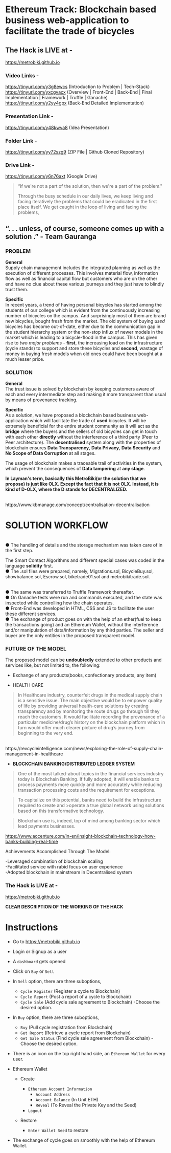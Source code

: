 # Ethereum Track: Blockchain based business web-application to facilitate the trade of bicycles


## The Hack is LIVE at -
https://metrobiki.github.io


### Video Links - 

https://tinyurl.com/y3g8ewcs (Introduction to Problem | Tech-Stack)
</br>
https://tinyurl.com/yxcgvacx (Overview | Front-End | Back-End | Final Implementation | Framework | Truffle | Ganache)
</br>
https://tinyurl.com/y2yy4gpx (Back-End Detailed Implementation)

### Presentation Link - 

https://tinyurl.com/y48kwva8 (Idea Presentation)

### Folder Link - 

https://tinyurl.com/yy72szg9 (ZIP File | Github Cloned Repository)

### Drive Link - 

https://tinyurl.com/y6n76axt (Google Drive)



> “If we're not a part of the solution, then we're a part of the problem."
> 
> Through the busy schedule in our daily lives, we keep living and
> facing iteratively the problems that could be eradicated in the
> first place itself. We get caught in the loop of living and facing
> the problems,
##        “. . . unless, of course, someone comes up with a solution .” - Team Gauranga

### PROBLEM 

**General**
</br>
Supply chain management includes the integrated planning as well as the execution of different processes. This involves material flow, information flow as well as financial capital flow but customers who are on the other end have no clue about these various journeys and they just have to blindly trust them.

**Specific**
</br>
In recent years, a trend of having personal bicycles has started among the students of our college which is evident from the continuously increasing number of bicycles on the campus. And surprisingly most of them are brand new bicycles, bought fresh from the market. The old system of buying *used* bicycles has become out-of-date, either due to the communication gap in the student hierarchy system or the non-stop influx of newer models in the market which is leading to a bicycle-flood in the campus. This has given rise to *two major problems* - **first**, the increasing load on the infrastructure (cycle stands) to support and store these bicycles and **second**, wastage of money in buying fresh models when old ones could have been bought at a much lesser price.

### SOLUTION

**General**
</br>
The trust issue is solved by blockchain by keeping customers aware of each and every intermediate step and making it more transparent than usual by means of provenance tracking.

**Specific**
</br>
As a solution, we have proposed a blockchain based business web-application which will facilitate the trade of **used** bicycles. It will be extremely beneficial for the entire student community as it will act as the **bridge** where the buyers and the sellers of old bicycles can get in touch with each other **directly** without the interference of a third party (Peer to Peer architecture).
The **decentralised** system along with the properties of blockchain ensures **Data Transparency**, **Data Privacy**, **Data Security** and **No Scope of Data Corruption** at all stages.

The usage of blockchain makes a traceable trail of activities in the system, which prevent the consequences of **Data tampering** at **any stage**.

**In Layman's term, basically this MetroBiki(or the solution that we propose) is just like OLX. Except the fact that it is not OLX.
Instead, it is kind of D-OLX, where the D stands for DECENTRALIZED.**

</br>
https://www.kbmanage.com/concept/centralisation-decentralisation



# SOLUTION WORKFLOW


</br>
●  The handling of details and the storage mechanism was taken care of in the first step.

The Smart Contact Algorithms and different special cases was coded in the language **solidity** first.
</br>
●   The .sol files were prepared, namely, Migrations.sol, BicycleBuy.sol, showbalance.sol, Escrow.sol, biketrade01.sol and metrobikitrade.sol.

</br>
●   The same was transferred to Truffle Framework thereafter.


</br>
●   On Ganache tests were run and commands executed, and the state was inspected while controlling how the chain operates.


</br>
●   Front-End was developed in HTML, CSS and JS to facilitate the user these different services.


</br>
●   The exchange of product goes on with the help of an ether(fuel to keep the transactions going) and an Ethereum Wallet, without the interference and/or manipulation of data/information by any third parties.
The seller and buyer are the only entities in the proposed transparent model.


### FUTURE OF THE MODEL

The proposed model can be **undoubtedly** extended to other products and services like, but not limited to, the following:
- Exchange of any products(books, confectionary products, any item)

- HEALTH CARE
>In Healthcare industry, counterfeit drugs in the medical supply chain is  a sensitive issue. The main objective would be to empower quality of life by providing universal health-care solutions by creating transparency and by monitoring the route drugs go through till they reach the customers. It would facilitate recording the provenance of a particular medicine/drug’s history on the blockchain platform which in turn would offer much clearer picture of drug’s journey from  beginning to the very end.
</br>
https://revcycleintelligence.com/news/exploring-the-role-of-supply-chain-management-in-healthcare 
</br>


- **BLOCKCHAIN BANKING/DISTRIBUTED LEDGER SYSTEM**
>One of the most talked-about topics in the financial services industry today is
>Blockchain Banking. If fully adopted, it will enable banks to process payments more quickly and 
>more accurately while reducing transaction processing costs and the requirement for exceptions.

>To capitalize on this potential, banks need to build the infrastructure required to create and >operate a true global network using solutions based on this transformative technology.

>Blockchain use is, indeed, top of mind among banking sector which lead payments businesses.

https://www.accenture.com/in-en/insight-blockchain-technology-how-banks-building-real-time
</br>


Achievements Accomplished Through The Model:

-Leveraged combination of blockchain scaling
</br>
-Facilitated service with rabid focus on user experience
</br>
-Adopted blockchain in mainstream in Decentralised system




### The Hack is LIVE at -
https://metrobiki.github.io




**CLEAR DESCRIPTION OF THE WORKING OF THE HACK**

# Instructions
- Go to https://metrobiki.github.io
- Login or Signup as a user
- A `dashboard` gets opened 
- Click on `Buy` or `Sell` 
- In `Sell` option, there are three suboptions,
    * `Cycle Register` (Register a cycle to Blockchain)
    * `Cycle Report` (Post a report of a cycle to Blockchain)
    * `Cycle Sale` (Add cycle sale agreement to Blockchain)
-Choose the desired option.
- In `Buy` option, there are three suboptions,
    * `Buy` (Pull cycle registration from Blockchain)
    * `Get Report` (Retrieve a cycle report from Blockchain)
    * `Get Sale Status` (Find cycle sale agreement from Blockchain)
-Choose the desired option.
-  There is an icon on the top right hand side, an `Ethereum Wallet` for every user.
-  Ethereum Wallet
     * Create
        * `Ethereum Account Information`
            * `Account Address`
            * `Account Balance` (In Unit ETH)
            * `Reveal` (To Reveal the Private Key and the Seed)
        * `Logout`

     * Restore
        * `Enter Wallet Seed` to restore
     
-  The exchange of cycle goes on smoothly with the help of Ethereum Wallet.
